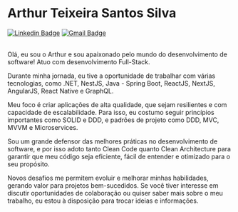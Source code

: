 # Arthur Teixeira Santos Silva

[![Linkedin Badge](https://img.shields.io/badge/-LinkedIn-blue?style=flat-square&logo=Linkedin&logoColor=white&link=https://www.linkedin.com/in/arthur-teixeira-santos-silva-167189177/)](https://www.linkedin.com/in/arthur-teixeira-santos-silva-167189177/)
[![Gmail Badge](https://img.shields.io/badge/-arthurteixeira.guts@gmail.com-00875f?style=flat-square&logo=Gmail&logoColor=white&link=mailto:arthurteixeira.guts@gmail.com)](mailto:arthurteixeira.guts@gmail.com)<br><br>

Olá, eu sou o Arthur e sou apaixonado pelo mundo do desenvolvimento de software! Atuo com desenvolvimento Full-Stack.

Durante minha jornada, eu tive a oportunidade de trabalhar com várias tecnologias, como .NET, NestJS, Java - Spring Boot, ReactJS, NextJS, AngularJS, React Native e GraphQL.

Meu foco é criar aplicações de alta qualidade, que sejam resilientes e com capacidade de escalabilidade. Para isso, eu costumo seguir princípios importantes como SOLID e DDD, e padrões de projeto como DDD, MVC, MVVM e Microservices.

Sou um grande defensor das melhores práticas no desenvolvimento de software, e por isso adoto tanto Clean Code quanto Clean Architecture para garantir que meu código seja eficiente, fácil de entender e otimizado para o seu propósito.

Novos desafios me permitem evoluir e melhorar minhas habilidades, gerando valor para projetos bem-sucedidos. Se você tiver interesse em discutir oportunidades de colaboração ou quiser saber mais sobre o meu trabalho, eu estou à disposição para trocar ideias e informações.
